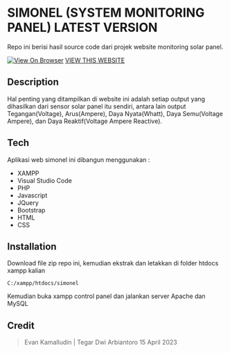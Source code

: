 # SIMONEL (SYSTEM MONITORING PANEL) LATEST VERSION

Repo ini berisi hasil source code dari projek website monitoring solar panel.

[![View On Browser](https://i.postimg.cc/151KmBMM/20230415-135720-COLLAGE.jpg)](https://elgaarisprastyo.com)
[VIEW THIS WEBSITE](https://elgaarisprastyo.com)


## Description

Hal penting yang ditampilkan di website ini adalah setiap output yang dihasilkan dari sensor solar panel itu sendiri, antara lain output Tegangan(Voltage), Arus(Ampere), Daya Nyata(Whatt), Daya Semu(Voltage Ampere), dan Daya Reaktif(Voltage Ampere Reactive).


## Tech

Aplikasi web simonel ini dibangun menggunakan :
- XAMPP
- Visual Studio Code
- PHP
- Javascript
- JQuery
- Bootstrap
- HTML
- CSS


## Installation

Download file zip repo ini, kemudian ekstrak dan letakkan di folder htdocs xampp kalian

```
C:/xampp/htdocs/simonel
```

Kemudian buka xampp control panel dan jalankan server Apache dan MySQL




## Credit

> Evan Kamalludin | Tegar Dwi Arbiantoro
> 15 April 2023
